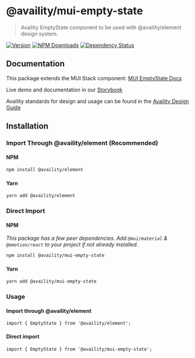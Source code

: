 # @availity/mui-empty-state

> Availity EmptyState component to be used with @availity/element design system.

[![Version](https://img.shields.io/npm/v/@availity/mui-empty-state.svg?style=for-the-badge)](https://www.npmjs.com/package/@availity/mui-empty-state)
[![NPM Downloads](https://img.shields.io/npm/dt/@availity/mui-empty-state.svg?style=for-the-badge)](https://www.npmjs.com/package/@availity/mui-empty-state)
[![Dependency Status](https://img.shields.io/librariesio/release/npm/@availity/mui-empty-state?style=for-the-badge)](https://github.com/Availity/element/blob/main/packages/mui-empty-state/package.json)

## Documentation

This package extends the MUI Stack component: [MUI EmptyState Docs](https://mui.com/components/stack/)

Live demo and documentation in our [Storybook](https://availity.github.io/element/?path=/docs/components-empty-state-introduction--docs)

Availity standards for design and usage can be found in the [Availity Design Guide](https://zeroheight.com/2e36e50c7)

## Installation

### Import Through @availity/element (Recommended)

#### NPM

```bash
npm install @availity/element
```

#### Yarn

```bash
yarn add @availity/element
```

### Direct Import

#### NPM

_This package has a few peer dependencies. Add `@mui/material` & `@emotion/react` to your project if not already installed._

```bash
npm install @availity/mui-empty-state
```

#### Yarn

```bash
yarn add @availity/mui-empty-state
```

### Usage

#### Import through @availity/element

```tsx
import { EmptyState } from '@availity/element';
```

#### Direct import

```tsx
import { EmptyState } from '@availity/mui-empty-state';
```
